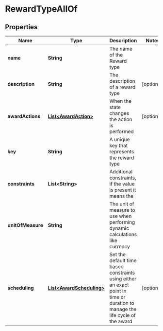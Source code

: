 

# RewardTypeAllOf


## Properties

Name | Type | Description | Notes
------------ | ------------- | ------------- | -------------
**name** | **String** | The name of the Reward type | 
**description** | **String** | The description of a reward type |  [optional]
**awardActions** | [**List&lt;AwardAction&gt;**](AwardAction.md) | When the state changes the action is performed |  [optional]
**key** | **String** | A unique key that represents the reward type | 
**constraints** | **List&lt;String&gt;** | Additional constraints, if the value is present it means the | 
**unitOfMeasure** | **String** | The unit of measure to use when performing dynamic calculations like currency | 
**scheduling** | [**List&lt;AwardScheduling&gt;**](AwardScheduling.md) | Set the default time based constraints using either an exact point in time or duration to manage the life cycle of the award |  [optional]



